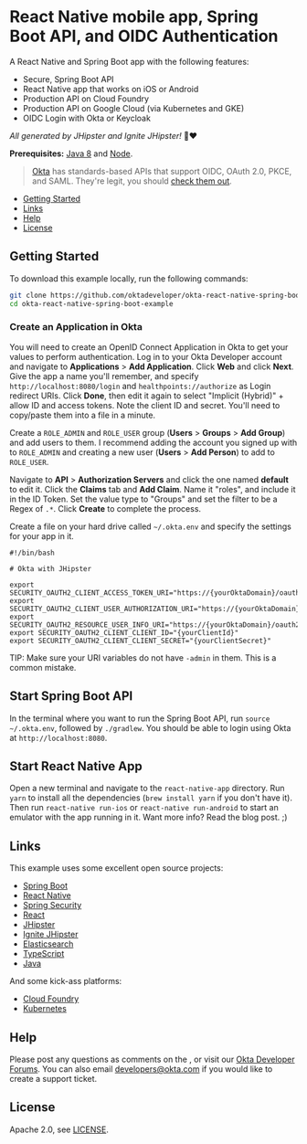 # React Native mobile app, Spring Boot API, and OIDC Authentication
 
A React Native and Spring Boot app with the following features:

* Secure, Spring Boot API
* React Native app that works on iOS or Android
* Production API on Cloud Foundry
* Production API on Google Cloud (via Kubernetes and GKE)
* OIDC Login with Okta or Keycloak

_All generated by JHipster and Ignite JHipster!_ 👏❤️

<!--
Please skim []() to see how this app was created.
-->

**Prerequisites:** [Java 8](http://www.oracle.com/technetwork/java/javase/downloads/jdk8-downloads-2133151.html) and [Node](https://nodejs.org).

> [Okta](https://developer.okta.com/) has standards-based APIs that support OIDC, OAuth 2.0, PKCE, and SAML. They're legit, you should [check them out](https://developer.okta.com/reference/).

* [Getting Started](#getting-started)
* [Links](#links)
* [Help](#help)
* [License](#license)

## Getting Started

To download this example locally, run the following commands:

```bash
git clone https://github.com/oktadeveloper/okta-react-native-spring-boot-example.git
cd okta-react-native-spring-boot-example
```

### Create an Application in Okta

You will need to create an OpenID Connect Application in Okta to get your values to perform authentication. 
Log in to your Okta Developer account and navigate to **Applications** > **Add Application**. Click **Web** and click **Next**. Give the app a name you'll remember, and specify `http://localhost:8080/login` and `healthpoints://authorize` as Login redirect URIs. Click **Done**, then edit it again to select "Implicit (Hybrid)" + allow ID and access tokens. Note the client ID and secret. You'll need to copy/paste them into a file in a minute.

Create a `ROLE_ADMIN` and `ROLE_USER` group (**Users** > **Groups** > **Add Group**) and add users to them. I recommend adding the account you signed up with to `ROLE_ADMIN` and creating a new user (**Users** > **Add Person**) to add to `ROLE_USER`.

Navigate to **API** > **Authorization Servers** and click the one named **default** to edit it. Click the **Claims** tab and **Add Claim**. Name it "roles", and include it in the ID Token. Set the value type to "Groups" and set the filter to be a Regex of `.*`. Click **Create** to complete the process.

Create a file on your hard drive called `~/.okta.env` and specify the settings for your app in it.

```
#!/bin/bash

# Okta with JHipster

export SECURITY_OAUTH2_CLIENT_ACCESS_TOKEN_URI="https://{yourOktaDomain}/oauth2/default/v1/token"
export SECURITY_OAUTH2_CLIENT_USER_AUTHORIZATION_URI="https://{yourOktaDomain}/oauth2/default/v1/authorize"
export SECURITY_OAUTH2_RESOURCE_USER_INFO_URI="https://{yourOktaDomain}/oauth2/default/v1/userinfo"
export SECURITY_OAUTH2_CLIENT_CLIENT_ID="{yourClientId}"
export SECURITY_OAUTH2_CLIENT_CLIENT_SECRET="{yourClientSecret}"
```

TIP: Make sure your URI variables do not have `-admin` in them. This is a common mistake.

## Start Spring Boot API 

In the terminal where you want to run the Spring Boot API, run `source ~/.okta.env`, followed by `./gradlew`. You should be able to login using Okta at `http://localhost:8080`.

## Start React Native App

Open a new terminal and navigate to the `react-native-app` directory. Run `yarn` to install all the dependencies (`brew install yarn` if you don't have it). Then run `react-native run-ios` or `react-native run-android` to start an emulator with the app running in it. Want more info? Read the blog post. ;)

## Links

This example uses some excellent open source projects:

* [Spring Boot](https://spring.io/projects/spring-boot)
* [React Native](https://facebook.github.io/react-native/)
* [Spring Security](https://spring.io/projects/spring-security)
* [React](https://reactjs.org/)
* [JHipster](https://www.jhipster.tech/)
* [Ignite JHipster](https://github.com/ruddell/ignite-jhipster)
* [Elasticsearch](https://www.elastic.co/products/elasticsearch)
* [TypeScript](https://www.typescriptlang.org/)
* [Java](https://openjdk.java.net/)

And some kick-ass platforms:

* [Cloud Foundry](https://www.cloudfoundry.org/)
* [Kubernetes](https://kubernetes.io/)

## Help

Please post any questions as comments on the [](), or visit our [Okta Developer Forums](https://devforum.okta.com/). You can also email developers@okta.com if you would like to create a support ticket.

## License

Apache 2.0, see [LICENSE](LICENSE).
